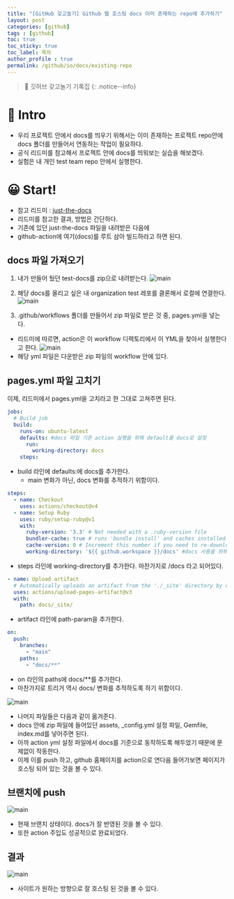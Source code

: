 ```yaml
---
title: "[GitHub 갖고놀기] Github 웹 호스팅 docs 이미 존재하는 repo에 추가하기"
layout: post
categories: [github]
tags : [github]
toc: true
toc_sticky: true
toc_label: 목차
author_profile : true
permalink: /github/io/docs/existing-repo
---
```


> 🥰 깃허브 갖고놀기 기록집
> {: .notice--info}

# 🤔 Intro
- 우리 프로젝트 안에서 docs를 띄우기 위해서는 이미 존재하는 프로젝트 repo안에 docs 폴더를 만들어서 연동하는 작업이 필요하다.
- 공식 리드미를 참고해서 프로젝트 안에 docs를 띄워보는 실습을 해보겠다.
- 실험은 내 개인 test team repo 안에서 실행한다.

# 😀 Start!
- 참고 리드미 : [just-the-docs](https://github.com/just-the-docs/just-the-docs)
- 리드미를 참고한 결과, 방법은 간단하다.
- 기존에 있던 just-the-docs 파일을 내려받은 다음에
- github-action에 여기(docs)를 루트 삼아 빌드하라고 하면 된다.

## docs 파일 가져오기
1. 내가 만들어 뒀던 test-docs를 zip으로 내려받는다.
![main](/images/2025-07-07-github-hosting-docs-repo/1.png)

2. 해당 docs를 올리고 싶은 내 organization test 레포를 클론해서 로컬에 연결한다.
   ![main](/images/2025-07-07-github-hosting-docs-repo/2.png)

3. .github/workflows 폴더를 만들어서 zip 파일로 받은 것 중, pages.yml을 넣는다.
 - 리드미에 따르면, action은 이 workflow 디렉토리에서 이 YML을 찾아서 실행한다고 한다.
   ![main](/images/2025-07-07-github-hosting-docs-repo/3.png)
 - 해당 yml 파일은 다운받은 zip 파일의 workflow 안에 있다.

## pages.yml 파일 고치기

이제, 리드미에서 pages.yml을 고치라고 한 그대로 고쳐주면 된다.

```yml
jobs:
  # Build job
  build:
    runs-on: ubuntu-latest 
    defaults: #docs 파일 기준 action 실행을 위해 default를 docs로 설정
      run:
        working-directory: docs
    steps:
```
- build 라인에 defaults:에 docs를 추가한다.
  - main 변화가 아닌, docs 변화를 추적하기 위함이다.

```yml
steps:
  - name: Checkout
    uses: actions/checkout@v4
  - name: Setup Ruby
    uses: ruby/setup-ruby@v1
    with:
      ruby-version: '3.3' # Not needed with a .ruby-version file
      bundler-cache: true # runs 'bundle install' and caches installed gems automatically
      cache-version: 0 # Increment this number if you need to re-download cached gems
      working-directory: '${{ github.workspace }}/docs' #docs 사용을 위해 working-directory 추가
```
- steps 라인에 working-directory를 추가한다. 마찬가지로 /docs 라고 되어있다.

```yml
- name: Upload artifact
  # Automatically uploads an artifact from the './_site' directory by default
  uses: actions/upload-pages-artifact@v3
  with:
    path: docs/_site/
```
- artifact 라인에 path-param을 추가한다.

```yml
on:
  push:
    branches:
      - "main"
    paths:
      - "docs/**"
```
- on 라인의 paths에 docs/**를 추가한다.
- 마찬가지로 트리거 역시 docs/ 변화를 추적하도록 하기 위함이다.

![main](/images/2025-07-07-github-hosting-docs-repo/5.png)

- 나머지 파일들은 다음과 같이 옮겨준다.
- docs 안에 zip 파일에 들어있던 assets, _config.yml 설정 파일, Gemfile, index.md를 넣어주면 된다.
- 아까 action yml 설정 파일에서 docs를 기준으로 동작하도록 해두었기 때문에 문제없이 작동한다.
- 이제 이를 push 하고, github 홈페이지를 action으로 연다음 들어가보면 페이지가 호스팅 되어 있는 것을 볼 수 있다.

## 브랜치에 push

![main](/images/2025-07-07-github-hosting-docs-repo/4.png)

- 현재 브랜치 상태이다. docs가 잘 반영된 것을 볼 수 있다.
- 또한 action 주입도 성공적으로 완료되었다.

## 결과

![main](/images/2025-07-07-github-hosting-docs-repo/6.png)

- 사이트가 원하는 방향으로 잘 호스팅 된 것을 볼 수 있다.
